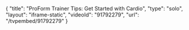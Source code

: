 {
    "title": "ProForm Trainer Tips: Get Started with Cardio",
    "type": "solo",
    "layout": "iframe-static",
    "videoId": "91792279",
    "url": "\/tvpembed\/91792279"
}